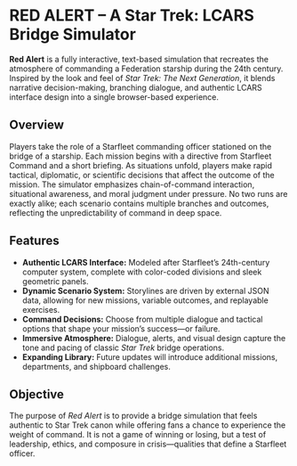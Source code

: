 # RED ALERT – A Star Trek: LCARS Bridge Simulator

**Red Alert** is a fully interactive, text-based simulation that recreates the atmosphere of commanding a Federation starship during the 24th century. Inspired by the look and feel of *Star Trek: The Next Generation*, it blends narrative decision-making, branching dialogue, and authentic LCARS interface design into a single browser-based experience.

## Overview

Players take the role of a Starfleet commanding officer stationed on the bridge of a starship. Each mission begins with a directive from Starfleet Command and a short briefing. As situations unfold, players make rapid tactical, diplomatic, or scientific decisions that affect the outcome of the mission.
The simulator emphasizes chain-of-command interaction, situational awareness, and moral judgment under pressure. No two runs are exactly alike; each scenario contains multiple branches and outcomes, reflecting the unpredictability of command in deep space.

## Features

- **Authentic LCARS Interface:** Modeled after Starfleet’s 24th-century computer system, complete with color-coded divisions and sleek geometric panels.
- **Dynamic Scenario System:** Storylines are driven by external JSON data, allowing for new missions, variable outcomes, and replayable exercises.
- **Command Decisions:** Choose from multiple dialogue and tactical options that shape your mission’s success—or failure.
- **Immersive Atmosphere:** Dialogue, alerts, and visual design capture the tone and pacing of classic *Star Trek* bridge operations.
- **Expanding Library:** Future updates will introduce additional missions, departments, and shipboard challenges.

## Objective

The purpose of *Red Alert* is to provide a bridge simulation that feels authentic to Star Trek canon while offering fans a chance to experience the weight of command. It is not a game of winning or losing, but a test of leadership, ethics, and composure in crisis—qualities that define a Starfleet officer.

